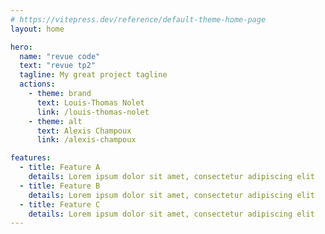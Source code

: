 ```yaml
---
# https://vitepress.dev/reference/default-theme-home-page
layout: home

hero:
  name: "revue code"
  text: "revue tp2"
  tagline: My great project tagline
  actions:
    - theme: brand
      text: Louis-Thomas Nolet
      link: /louis-thomas-nolet
    - theme: alt
      text: Alexis Champoux
      link: /alexis-champoux

features:
  - title: Feature A
    details: Lorem ipsum dolor sit amet, consectetur adipiscing elit
  - title: Feature B
    details: Lorem ipsum dolor sit amet, consectetur adipiscing elit
  - title: Feature C
    details: Lorem ipsum dolor sit amet, consectetur adipiscing elit
---
```

